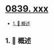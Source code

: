 # [0839. xxx](https://github.com/Tdahuyou/TNotes.leetcode/tree/main/notes/0839.%20xxx)

<!-- region:toc -->

- [1. 📝 概述](#1--概述)

<!-- endregion:toc -->

## 1. 📝 概述
